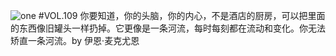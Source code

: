 ![one](http://image.wufazhuce.com/FrsXyQPNicEO5UqiiAuhJ_E7l_wG)
#VOL.109
你要知道，你的头脑，你的内心，不是酒店的厨房，可以把里面的东西像旧罐头一样扔掉。它更像是一条河流，每时每刻都在流动和变化。你无法矫直一条河流。by 伊恩·麦克尤恩
